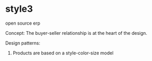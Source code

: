 style3
======

open source erp

Concept: The buyer-seller relationship is at the heart of the design. 

Design patterns:
1. Products are based on a style-color-size model
